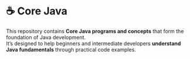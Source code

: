 # ☕ Core Java  

This repository contains **Core Java programs and concepts** that form the foundation of Java development.  
It’s designed to help beginners and intermediate developers **understand Java fundamentals** through practical code examples.  
